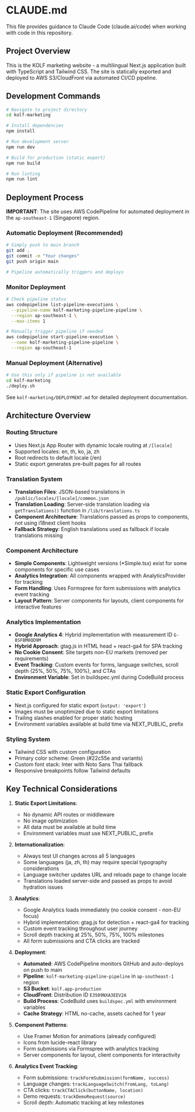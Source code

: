 # CLAUDE.md

This file provides guidance to Claude Code (claude.ai/code) when working with code in this repository.

## Project Overview

This is the KOLF marketing website - a multilingual Next.js application built with TypeScript and Tailwind CSS. The site is statically exported and deployed to AWS S3/CloudFront via automated CI/CD pipeline.

## Development Commands

```bash
# Navigate to project directory
cd kolf-marketing

# Install dependencies
npm install

# Run development server
npm run dev

# Build for production (static export)
npm run build

# Run linting
npm run lint
```

## Deployment Process

**IMPORTANT**: The site uses AWS CodePipeline for automated deployment in the `ap-southeast-1` (Singapore) region.

### Automatic Deployment (Recommended)
```bash
# Simply push to main branch
git add .
git commit -m "Your changes"
git push origin main

# Pipeline automatically triggers and deploys
```

### Monitor Deployment
```bash
# Check pipeline status
aws codepipeline list-pipeline-executions \
  --pipeline-name kolf-marketing-pipeline-pipeline \
  --region ap-southeast-1 \
  --max-items 1

# Manually trigger pipeline if needed
aws codepipeline start-pipeline-execution \
  --name kolf-marketing-pipeline-pipeline \
  --region ap-southeast-1
```

### Manual Deployment (Alternative)
```bash
# Use this only if pipeline is not available
cd kolf-marketing
./deploy.sh
```

See `kolf-marketing/DEPLOYMENT.md` for detailed deployment documentation.

## Architecture Overview

### Routing Structure
- Uses Next.js App Router with dynamic locale routing at `/[locale]`
- Supported locales: en, th, ko, ja, zh
- Root redirects to default locale (/en)
- Static export generates pre-built pages for all routes

### Translation System
- **Translation Files**: JSON-based translations in `/public/locales/[locale]/common.json`
- **Translation Loading**: Server-side translation loading via `getTranslations()` function in `/lib/translations.ts`
- **Component Architecture**: Translations passed as props to components, not using i18next client hooks
- **Fallback Strategy**: English translations used as fallback if locale translations missing

### Component Architecture
- **Simple Components**: Lightweight versions (*Simple.tsx) exist for some components for specific use cases
- **Analytics Integration**: All components wrapped with AnalyticsProvider for tracking
- **Form Handling**: Uses Formspree for form submissions with analytics event tracking
- **Layout Pattern**: Server components for layouts, client components for interactive features

### Analytics Implementation
- **Google Analytics 4**: Hybrid implementation with measurement ID `G-8SFBM8QD9M`
- **Hybrid Approach**: gtag.js in HTML head + react-ga4 for SPA tracking
- **No Cookie Consent**: Site targets non-EU markets (removed per requirements)
- **Event Tracking**: Custom events for forms, language switches, scroll depth (25%, 50%, 75%, 100%), and CTAs
- **Environment Variable**: Set in buildspec.yml during CodeBuild process

### Static Export Configuration
- Next.js configured for static export (`output: 'export'`)
- Images must be unoptimized due to static export limitations
- Trailing slashes enabled for proper static hosting
- Environment variables available at build time via NEXT_PUBLIC_ prefix

### Styling System
- Tailwind CSS with custom configuration
- Primary color scheme: Green (#22c55e and variants)
- Custom font stack: Inter with Noto Sans Thai fallback
- Responsive breakpoints follow Tailwind defaults

## Key Technical Considerations

1. **Static Export Limitations**: 
   - No dynamic API routes or middleware
   - No image optimization
   - All data must be available at build time
   - Environment variables must use NEXT_PUBLIC_ prefix

2. **Internationalization**:
   - Always test UI changes across all 5 languages
   - Some languages (ja, zh, th) may require special typography considerations
   - Language switcher updates URL and reloads page to change locale
   - Translations loaded server-side and passed as props to avoid hydration issues

3. **Analytics**:
   - Google Analytics loads immediately (no cookie consent - non-EU focus)
   - Hybrid implementation: gtag.js for detection + react-ga4 for tracking
   - Custom event tracking throughout user journey
   - Scroll depth tracking at 25%, 50%, 75%, 100% milestones
   - All form submissions and CTA clicks are tracked

4. **Deployment**:
   - **Automated**: AWS CodePipeline monitors GitHub and auto-deploys on push to main
   - **Pipeline**: `kolf-marketing-pipeline-pipeline` in `ap-southeast-1` region
   - **S3 Bucket**: `kolf.app-production`
   - **CloudFront**: Distribution ID `E3509NXA3EEV2A`
   - **Build Process**: CodeBuild uses `buildspec.yml` with environment variables
   - **Cache Strategy**: HTML no-cache, assets cached for 1 year

5. **Component Patterns**:
   - Use Framer Motion for animations (already configured)
   - Icons from lucide-react library
   - Form submissions via Formspree with analytics tracking
   - Server components for layout, client components for interactivity

6. **Analytics Event Tracking**:
   - Form submissions: `trackFormSubmission(formName, success)`
   - Language changes: `trackLanguageSwitch(fromLang, toLang)`
   - CTA clicks: `trackCTAClick(buttonName, location)`
   - Demo requests: `trackDemoRequest(source)`
   - Scroll depth: Automatic tracking at key milestones
